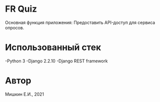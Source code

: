 # FR Quiz
Основная функция приложения:
Предоставить API-доступ для сервиса опросов.

# Использованный стек
-Python 3
-Django 2.2.10
-Django REST framework

# Автор
Мишкин Е.И., 2021